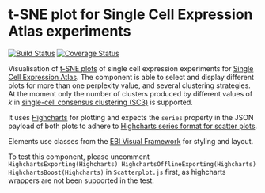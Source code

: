 # t-SNE plot for Single Cell Expression Atlas experiments

[![Build Status](https://travis-ci.org/ebi-gene-expression-group/scxa-experiment-page-tsne-plot-view.svg?branch=master)](https://travis-ci.org/ebi-gene-expression-group/scxa-experiment-page-tsne-plot-view) [![Coverage Status](https://coveralls.io/repos/github/ebi-gene-expression-group/scxa-experiment-page-tsne-plot-view/badge.svg?branch=master)](https://coveralls.io/github/ebi-gene-expression-group/scxa-experiment-page-tsne-plot-view?branch=master)

Visualisation of [t-SNE plots](https://lvdmaaten.github.io/tsne/) of single cell expression experiments for [Single Cell Expression Atlas](https://www.ebi.ac.uk/gxa/sc). The component is able to select and display different plots for more than one perplexity value, and several clustering strategies. At the moment only the number of clusters produced by different values of *k* in [single-cell consensus clustering (SC3)](http://www.sanger.ac.uk/science/tools/single-cell-consensus-clustering-sc3) is supported.

It uses [Highcharts](https://www.highcharts.com/) for plotting and expects the `series` property in the JSON payload of both plots to adhere to [Highcharts series format for scatter plots](https://api.highcharts.com/highcharts/series.scatter).

Elements use classes from the [EBI Visual Framework](https://github.com/ebiwd/EBI-Framework/) for styling and layout.

To test this component, please uncomment `HighchartsExporting(Highcharts)
 HighchartsOfflineExporting(Highcharts)   HighchartsBoost(Highcharts)` in `Scatterplot.js` first, as highcharts wrappers are not been supported in the test.